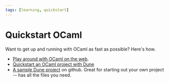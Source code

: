 ```yaml
---
tags: [learning, quickstart]
---
```


# Quickstart OCaml

Want to get up and running with OCaml as fast as possible? Here's how.

* [Play around with OCaml on the web](https://sketch.sh/ml).
* [Quickstart an OCaml project with Dune](quickstart_ocaml_project_dune.md)
* [A sample Dune project](https://github.com/mjambon/dune-starter) on github.
  Great for starting out your own project -- has all the files you need.

